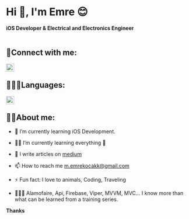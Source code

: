 # Hi 👋, I'm Emre 😊
**iOS Developer & Electrical and Electronics Engineer** <br/>
<br/>
## 🔗Connect with me:
[<img align="left" alt="Emre-Kocak | LinkedIn" width="22px" src="https://cdn.jsdelivr.net/npm/simple-icons@v3/icons/linkedin.svg" />][linkedin]
<br/>
## 👨🏻‍💻Languages:
[<img align="left" alt="Emre-Kocak | Swift" width="22px" src="https://cdn.jsdelivr.net/npm/simple-icons@v3/icons/swift.svg" />][swift]
<br/>
## 🙋‍♂️About me:

* 🌱 I’m currently learning iOS Development.

* 🕵️‍♂️ I’m currently learning everything 🔎

* 📝 I write articles on [medium]

* 📫 How to reach me m.emrekocakk@gmail.com

* ⚡️ Fun fact: I love to animals, Coding, Traveling

* 👨🏻‍💻 Alamofaire, Api, Firebase, Viper, MVVM, MVC... I know more than what can be learned from a training series.

[linkedin]: https://www.linkedin.com/in/kocakemre/
[medium]: https://medium.com/@kocakemre
[swift]: https://developer.apple.com/swift/

**Thanks**
